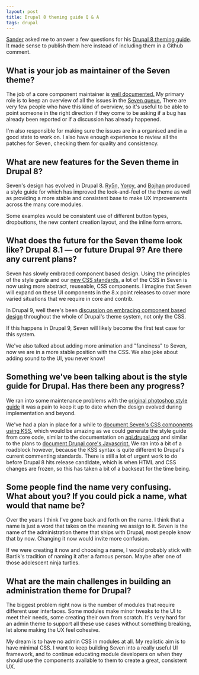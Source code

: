 ```yaml
---
layout: post
title: Drupal 8 theming guide Q & A
tags: drupal
---
```


[Sander](http://www.sqndr.com/) asked me to answer a few questions for his [Drupal 8 theming guide](https://github.com/sqndr/d8-theming-guide/issues/17). It made sense to publish them here instead of including them in a Github comment.

## What is your job as maintainer of the Seven theme?
The job of a core component maintainer is [well documented.](https://www.drupal.org/contribute/core-maintainers#component) My primary role is to keep an overview of all the issues in the [Seven queue.](https://www.drupal.org/project/issues/drupal?component=Seven+theme) There are very few people who have this kind of overview, so it's useful to be able to point someone in the right direction if they come to be asking if a bug has already been reported or if a discussion has already happened.

I'm also responsible for making sure the issues are in a organised and in a good state to work on. I also have enough experience to review all the patches for Seven, checking them for quality and consistency.

## What are new features for the Seven theme in Drupal 8?
Seven's design has evolved in Drupal 8. [Ry5n,](https://www.drupal.org/u/ry5n) [Yoroy,](https://www.drupal.org/u/yoroy) and [Bojhan](https://www.drupal.org/u/bojhan) produced a style guide for which has improved the look-and-feel of the theme as well as providing a more stable and consistent base to make UX improvements across the many core modules.

Some examples would be consistent use of different button types, dropbuttons, the new content creation layout, and the inline form errors.

## What does the future for the Seven theme look like? Drupal 8.1 — or future Drupal 9? Are there any current plans?
Seven has slowly embraced component based design. Using the principles of the style guide and our [new CSS standards,](https://www.drupal.org/coding-standards/css) a lot of the CSS in Seven is now using more abstract, reuseable, CSS components. I imagine that Seven will expand on these UI components in the 8.x point releases to cover more varied situations that we require in core and contrib.

In Drupal 9, well there's been [discussion on embracing component based design](https://events.drupal.org/losangeles2015/sessions/drupal-9-components-library-next-theme-system) throughout the whole of Drupal's theme system, not only the CSS.

If this happens in Drupal 9, Seven will likely become the first test case for this system.

We've also talked about adding more animation and "fanciness" to Seven, now we are in a more stable position with the CSS. We also joke about adding sound to the UI, you never know!

## Something we've been talking about is the style guide for Drupal. Has there been any progress?
We ran into some maintenance problems with the [original photoshop style guide](https://groups.drupal.org/node/283223) it was a pain to keep it up to date when the design evolved during implementation and beyond.

We've had a plan in place for a while to [document Seven's CSS components using KSS](https://www.drupal.org/node/2404111), which would be amazing as we could generate the style guide from core code, similar to the documentation on [api.drupal.org](https://api.drupal.org) and similar to the plans to [document Drupal core's Javascript.](https://www.drupal.org/node/2182153) We ran into a bit of a roadblock however, because the KSS syntax is quite different to Drupal's current commenting standards. There is still a lot of urgent work to do before Drupal 8 hits release candidate, which is when HTML and CSS changes are frozen, so this has taken a bit of a backseat for the time being.

## Some people find the name very confusing. What about you? If you could pick a name, what would that name be?
Over the years I think I've gone back and forth on the name. I think that a name is just a word that takes on the meaning we assign to it. Seven is the name of the administration theme that ships with Drupal, most people know that by now. Changing it now would invite more confusion.

If we were creating it now and choosing a name, I would probably stick with Bartik's tradition of naming it after a famous person. Maybe after one of those adolescent ninja turtles.

## What are the main challenges in building an administration theme for Drupal?
The biggest problem right now is the number of modules that require different user interfaces. Some modules make minor tweaks to the UI to meet their needs, some creating their own from scratch. It's very hard for an admin theme to support all these use cases without something breaking, let alone making the UX feel cohesive.

My dream is to have no admin CSS in modules at all. My realistic aim is to have minimal CSS. I want to keep building Seven into a really useful UI framework, and to continue educating module developers on when they should use the components available to them to create a great, consistent UX.
